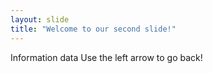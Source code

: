 ```yaml
---
layout: slide
title: "Welcome to our second slide!"
---
```

Information data
Use the left arrow to go back!
